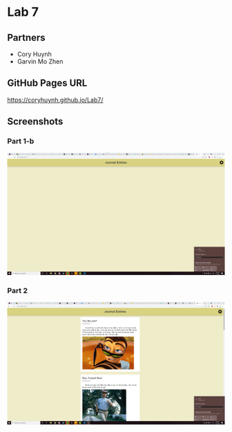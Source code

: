 # Lab 7 
## Partners
- Cory Huynh
- Garvin Mo Zhen

## GitHub Pages URL
https://coryhuynh.github.io/Lab7/
## Screenshots
### Part 1-b
![](part-1b.png)
### Part 2
![](part-2b.png)


